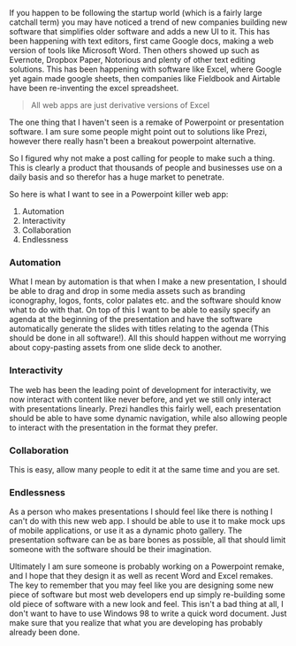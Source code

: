 If you happen to be following the startup world (which is a fairly large catchall term) you may have noticed a trend of new companies building new software that simplifies older software and adds a new UI to it. This has been happening with text editors, first came Google docs, making a web version of tools like Microsoft Word. Then others showed up such as Evernote, Dropbox Paper, Notorious and plenty of other text editing solutions. This has been happening with software like Excel, where Google yet again made google sheets, then companies like Fieldbook and Airtable have been re-inventing the excel spreadsheet.

> All web apps are just derivative versions of Excel</p>

The one thing that I haven't seen is a remake of Powerpoint or presentation software. I am sure some people might point out to solutions like Prezi, however there really hasn't been a breakout powerpoint alternative.

So I figured why not make a post calling for people to make such a thing. This is clearly a product that thousands of people and businesses use on a daily basis and so therefor has a huge market to penetrate.

So here is what I want to see in a Powerpoint killer web app:

1. Automation
2. Interactivity
3. Collaboration
4. Endlessness

### Automation

What I mean by automation is that when I make a new presentation, I should be able to drag and drop in some media assets such as branding iconography, logos, fonts, color palates etc. and the software should know what to do with that. On top of this I want to be able to easily specify an agenda at the beginning of the presentation and have the software automatically generate the slides with titles relating to the agenda (This should be done in all software!). All this should happen without me worrying about copy-pasting assets from one slide deck to another.

### Interactivity

The web has been the leading point of development for interactivity, we now interact with content like never before, and yet we still only interact with presentations linearly. Prezi handles this fairly well, each presentation should be able to have some dynamic navigation, while also allowing people to interact with the presentation in the format they prefer.

### Collaboration

This is easy, allow many people to edit it at the same time and you are set.

### Endlessness

As a person who makes presentations I should feel like there is nothing I can't do with this new web app. I should be able to use it to make mock ups of mobile applications, or use it as a dynamic photo gallery. The presentation software can be as bare bones as possible, all that should limit someone with the software should be their imagination.


Ultimately I am sure someone is probably working on a Powerpoint remake, and I hope that they design it as well as recent Word and Excel remakes. The key to remember that you may feel like you are designing some new piece of software but most web developers end up simply re-building some old piece of software with a new look and feel. This isn't a bad thing at all, I don't want to have to use Windows 98 to write a quick word document. Just make sure that you realize that what you are developing has probably already been done.
